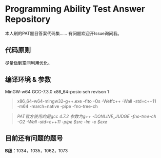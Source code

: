 # Programming Ability Test Answer Repository

本人刷的PAT题目答案代码集......
有问题欢迎开Issue询问我。

## 代码原则

尽量做到空间利用优化。

## 编译环境 & 参数

MinGW-w64 GCC-7.3.0 x86_64-posix-seh revison 1
> x86_64-w64-mingw32-g++.exe -flto -Os -Weffc++ -Wall -std=c++11 -m64 -march=native -pipe -fno-tree-ch

> *PAT官方使用的是gcc 4.7.2*
> *参数为g++ -DONLINE_JUDGE -fno-tree-ch -O2 -Wall -std=c++11 -pipe $src -lm -o $exe*

## 目前还有问题的题号

**B级**：1034，1035，1062，1073
